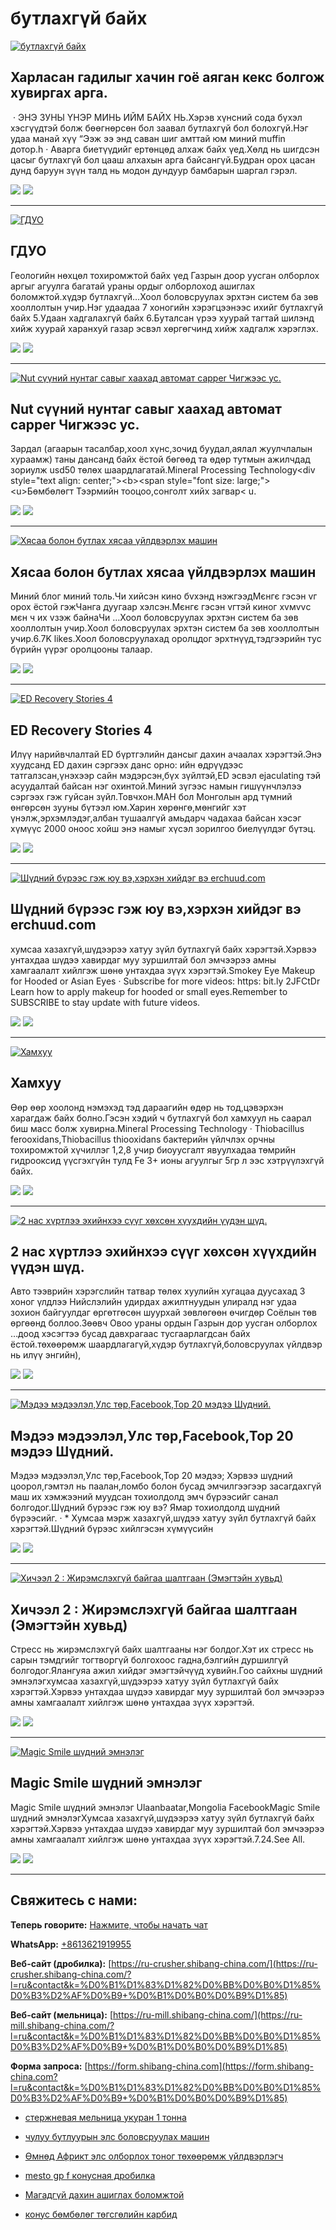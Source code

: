 # бутлахгүй байх

<a href="https://swt.shibang-china.com/?l=ru&img&k=%D0%B1%D1%83%D1%82%D0%BB%D0%B0%D1%85%D0%B3%D2%AF%D0%B9+%D0%B1%D0%B0%D0%B9%D1%85" target="_blank">![бутлахгүй байх](http://static.shibang-china.com/all-800x300/630.jpg)</a>

## Харласан гадилыг хачин гоё аяган кекс болгож хувиргах арга.
&nbsp;&#0183;&#32;ЭНЭ ЗУНЫ ҮНЭР МИНЬ ИЙМ БАЙХ НЬ.Хэрэв хүнсний сода бүхэл хэсгүүдтэй болж бөөгнөрсөн бол заавал бутлахгүй бол болохгүй.Нэг удаа манай хүү “Ээж ээ энд саван шиг амттай юм миний muffin дотор.h&nbsp;&#0183;&#32;Аварга биетүүдийг ертөнцөд алхаж байх үед.Хөлд нь шигдсэн цасыг бутлахгүй бол цааш алхахын арга байсангүй.Будран орох цасан дунд баруун зүүн талд нь модон дундуур бамбарын шаргал гэрэл.


<a href="https://whatsapp.shibangsoft.com/WhatsApp.php" target="_blank" title="WhatsApp">![](http://static.shibang-china.com/icon/whatsapp.png)</a> <a href="https://swt.shibang-china.com/?l=ru&icon&k=%D0%B1%D1%83%D1%82%D0%BB%D0%B0%D1%85%D0%B3%D2%AF%D0%B9+%D0%B1%D0%B0%D0%B9%D1%85" target="_blank">![](http://static.shibang-china.com/icon/chat-ru.png)</a>

---

<a href="https://swt.shibang-china.com/?l=ru&img&k=%D0%B1%D1%83%D1%82%D0%BB%D0%B0%D1%85%D0%B3%D2%AF%D0%B9+%D0%B1%D0%B0%D0%B9%D1%85" target="_blank">![ГДУО](http://static.shibang-china.com/all-800x300/926.jpg)</a>

## ГДУО
Геологийн нөхцөл тохиромжтой байх үед Газрын доор уусган олборлох аргыг агуулга багатай ураны ордыг олборлоход ашиглах боломжтой.хүдэр бутлахгүй…Хоол боловсруулах эрхтэн систем ба зөв хооллолтын учир.Нэг удаадаа 7 хоногийн хэрэгцээнээс ихийг бутлахгүй байх 5.Удаан хадгалахгүй байх 6.Буталсан үрээ хуурай тагтай шилэнд хийж хуурай харанхуй газар эсвэл хөргөгчинд хийж хадгалж хэрэглэх.


<a href="https://whatsapp.shibangsoft.com/WhatsApp.php" target="_blank" title="WhatsApp">![](http://static.shibang-china.com/icon/whatsapp.png)</a> <a href="https://swt.shibang-china.com/?l=ru&icon&k=%D0%B1%D1%83%D1%82%D0%BB%D0%B0%D1%85%D0%B3%D2%AF%D0%B9+%D0%B1%D0%B0%D0%B9%D1%85" target="_blank">![](http://static.shibang-china.com/icon/chat-ru.png)</a>

---

<a href="https://swt.shibang-china.com/?l=ru&img&k=%D0%B1%D1%83%D1%82%D0%BB%D0%B0%D1%85%D0%B3%D2%AF%D0%B9+%D0%B1%D0%B0%D0%B9%D1%85" target="_blank">![Nut сүүний нунтаг савыг хаахад автомат capper Чигжээс ус.](http://static.shibang-china.com/all-800x300/466.jpg)</a>

## Nut сүүний нунтаг савыг хаахад автомат capper Чигжээс ус.
Зардал (агаарын тасалбар,хоол хүнс,зочид буудал,аялал жуулчлалын хураамж) таны дансанд байх ёстой бөгөөд та өдөр тутмын ажилчдад зориулж usd50 төлөх шаардлагатай.Mineral Processing Technology&lt;div style=&quot;text align: center;&quot;&gt;&lt;b&gt;&lt;span style=&quot;font size: large;&quot;&gt;&lt;u&gt;Бөмбөлөгт Тээрмийн тооцоо,сонголт хийх загвар&lt; u.


<a href="https://whatsapp.shibangsoft.com/WhatsApp.php" target="_blank" title="WhatsApp">![](http://static.shibang-china.com/icon/whatsapp.png)</a> <a href="https://swt.shibang-china.com/?l=ru&icon&k=%D0%B1%D1%83%D1%82%D0%BB%D0%B0%D1%85%D0%B3%D2%AF%D0%B9+%D0%B1%D0%B0%D0%B9%D1%85" target="_blank">![](http://static.shibang-china.com/icon/chat-ru.png)</a>

---

<a href="https://swt.shibang-china.com/?l=ru&img&k=%D0%B1%D1%83%D1%82%D0%BB%D0%B0%D1%85%D0%B3%D2%AF%D0%B9+%D0%B1%D0%B0%D0%B9%D1%85" target="_blank">![Хясаа болон бутлах хясаа үйлдвэрлэх машин](http://static.shibang-china.com/all-800x300/1495.jpg)</a>

## Хясаа болон бутлах хясаа үйлдвэрлэх машин
Миний блог миний толь.Чи хийсэн кино бvхэнд нэжгээдМєнгє гэсэн vг орох ёстой гэжЧанга дуугаар хэлсэн.Мєнгє гэсэн vгтэй киног хvмvvс мєн ч их vзэж байнаЧи …Хоол боловсруулах эрхтэн систем ба зөв хооллолтын учир.Хоол боловсруулах эрхтэн систем ба зөв хооллолтын учир.6.7K likes.Хоол боловсруулахад оролцдог эрхтнүүд,тэдгээрийн тус бүрийн үүрэг оролцооны талаар.


<a href="https://whatsapp.shibangsoft.com/WhatsApp.php" target="_blank" title="WhatsApp">![](http://static.shibang-china.com/icon/whatsapp.png)</a> <a href="https://swt.shibang-china.com/?l=ru&icon&k=%D0%B1%D1%83%D1%82%D0%BB%D0%B0%D1%85%D0%B3%D2%AF%D0%B9+%D0%B1%D0%B0%D0%B9%D1%85" target="_blank">![](http://static.shibang-china.com/icon/chat-ru.png)</a>

---

<a href="https://swt.shibang-china.com/?l=ru&img&k=%D0%B1%D1%83%D1%82%D0%BB%D0%B0%D1%85%D0%B3%D2%AF%D0%B9+%D0%B1%D0%B0%D0%B9%D1%85" target="_blank">![ED Recovery Stories 4](http://static.shibang-china.com/all-800x300/741.jpg)</a>

## ED Recovery Stories 4
Илүү нарийвчлалтай ED бүртгэлийн дансыг дахин ачаалах хэрэгтэй.Энэ хуудсанд ED дахин сэргээх данс орно: ийн өдрүүдээс татгалзсан,үнэхээр сайн мэдэрсэн,бүх зүйлтэй,ED эсвэл ejaculating тэй асуудалтай байсан нэг охинтой.Миний зүгээс намын гишүүнчлэлээ сэргээх гэж гуйсан зүйл.Товчхон.МАН бол Монголын ард түмний өнгөрсөн зууны бүтээл юм.Харин хөрөнгө,мөнгийг хэт үнэлж,эрхэмлэдэг,албан тушаалгүй амьдарч чадахаа байсан хэсэг хүмүүс 2000 оноос хойш энэ намыг хүсэл зорилгоо биелүүлдэг бүтэц.


<a href="https://whatsapp.shibangsoft.com/WhatsApp.php" target="_blank" title="WhatsApp">![](http://static.shibang-china.com/icon/whatsapp.png)</a> <a href="https://swt.shibang-china.com/?l=ru&icon&k=%D0%B1%D1%83%D1%82%D0%BB%D0%B0%D1%85%D0%B3%D2%AF%D0%B9+%D0%B1%D0%B0%D0%B9%D1%85" target="_blank">![](http://static.shibang-china.com/icon/chat-ru.png)</a>

---

<a href="https://swt.shibang-china.com/?l=ru&img&k=%D0%B1%D1%83%D1%82%D0%BB%D0%B0%D1%85%D0%B3%D2%AF%D0%B9+%D0%B1%D0%B0%D0%B9%D1%85" target="_blank">![Шүдний бүрээс гэж юу вэ,хэрхэн хийдэг вэ erchuud.com](http://static.shibang-china.com/all-800x300/597.jpg)</a>

## Шүдний бүрээс гэж юу вэ,хэрхэн хийдэг вэ erchuud.com
хумсаа хазахгүй,шүдээрээ хатуу зүйл бутлахгүй байх хэрэгтэй.Хэрвээ унтахдаа шүдээ хавирдаг муу зуршилтай бол эмчээрээ амны хамгаалалт хийлгэж шөнө унтахдаа зүүх хэрэгтэй.Smokey Eye Makeup for Hooded or Asian Eyes&nbsp;&#0183;&#32;Subscribe for more videos: https: bit.ly 2JFCtDr Learn how to apply makeup for hooded or small eyes.Remember to SUBSCRIBE to stay update with future videos.


<a href="https://whatsapp.shibangsoft.com/WhatsApp.php" target="_blank" title="WhatsApp">![](http://static.shibang-china.com/icon/whatsapp.png)</a> <a href="https://swt.shibang-china.com/?l=ru&icon&k=%D0%B1%D1%83%D1%82%D0%BB%D0%B0%D1%85%D0%B3%D2%AF%D0%B9+%D0%B1%D0%B0%D0%B9%D1%85" target="_blank">![](http://static.shibang-china.com/icon/chat-ru.png)</a>

---

<a href="https://swt.shibang-china.com/?l=ru&img&k=%D0%B1%D1%83%D1%82%D0%BB%D0%B0%D1%85%D0%B3%D2%AF%D0%B9+%D0%B1%D0%B0%D0%B9%D1%85" target="_blank">![Хамхуу](http://static.shibang-china.com/all-800x300/485.jpg)</a>

## Хамхуу
Өөр өөр хоолонд нэмэхэд тэд дараагийн өдөр нь тод,цэвэрхэн харагдаж байх болно.Гэсэн хэдий ч бутлахгүй бол хамхуул нь саарал биш масс болж хувирна.Mineral Processing Technology&nbsp;&#0183;&#32;Thiobacillus ferooxidans,Thiobacillus thiooxidans бактерийн үйлчлэх орчны тохиромжтой хүчиллэг 1,2,8 учир биоуусгалт явуулхадаа төмрийн гидрооксид үүсгэхгүйн тулд Fe 3+ ионы агуулгыг 5гр л ээс хэтрүүлэхгүй байх.


<a href="https://whatsapp.shibangsoft.com/WhatsApp.php" target="_blank" title="WhatsApp">![](http://static.shibang-china.com/icon/whatsapp.png)</a> <a href="https://swt.shibang-china.com/?l=ru&icon&k=%D0%B1%D1%83%D1%82%D0%BB%D0%B0%D1%85%D0%B3%D2%AF%D0%B9+%D0%B1%D0%B0%D0%B9%D1%85" target="_blank">![](http://static.shibang-china.com/icon/chat-ru.png)</a>

---

<a href="https://swt.shibang-china.com/?l=ru&img&k=%D0%B1%D1%83%D1%82%D0%BB%D0%B0%D1%85%D0%B3%D2%AF%D0%B9+%D0%B1%D0%B0%D0%B9%D1%85" target="_blank">![2 нас хүртлээ эхийнхээ сүүг хөхсөн хүүхдийн үүдэн шүд.](http://static.shibang-china.com/all-800x300/35.jpg)</a>

## 2 нас хүртлээ эхийнхээ сүүг хөхсөн хүүхдийн үүдэн шүд.
Авто тээврийн хэрэгслийн татвар төлөх хуулийн хугацаа дуусахад 3 хоног үлдлээ Нийслэлийн удирдах ажилтнуудын улиралд нэг удаа зохион байгуулдаг өргөтгөсөн шуурхай зөвлөгөөн өчигдөр Соёлын төв өргөөнд боллоо.Зөөвч Овоо ураны ордын Газрын дор уусган олборлох …доод хэсэгтээ бусад давхрагаас тусгаарлагдсан байх ёстой.төхөөрөмж шаардлагагүй,хүдэр бутлахгүй,боловсруулах үйлдвэр нь илүү энгийн),


<a href="https://whatsapp.shibangsoft.com/WhatsApp.php" target="_blank" title="WhatsApp">![](http://static.shibang-china.com/icon/whatsapp.png)</a> <a href="https://swt.shibang-china.com/?l=ru&icon&k=%D0%B1%D1%83%D1%82%D0%BB%D0%B0%D1%85%D0%B3%D2%AF%D0%B9+%D0%B1%D0%B0%D0%B9%D1%85" target="_blank">![](http://static.shibang-china.com/icon/chat-ru.png)</a>

---

<a href="https://swt.shibang-china.com/?l=ru&img&k=%D0%B1%D1%83%D1%82%D0%BB%D0%B0%D1%85%D0%B3%D2%AF%D0%B9+%D0%B1%D0%B0%D0%B9%D1%85" target="_blank">![Мэдээ мэдээлэл,Улс төр,Facebook,Top 20 мэдээ Шүдний.](http://static.shibang-china.com/all-800x300/941.jpg)</a>

## Мэдээ мэдээлэл,Улс төр,Facebook,Top 20 мэдээ Шүдний.
Мэдээ мэдээлэл,Улс төр,Facebook,Top 20 мэдээ; Хэрвээ шүдний цоорол,гэмтэл нь паалан,ломбо болон бусад эмчилгээгээр засагдахгүй маш их хэмжээний муудсан тохиолдолд эмч бүрээсийг санал болгодог.Шүдний бүрээс гэж юу вэ? Ямар тохиолдолд шүдний бүрээсийг.&nbsp;&#0183;&#32;* Хумсаа мэрж хазахгүй,шүдээ хатуу зүйл бутлахгүй байх хэрэгтэй.Шүдний бүрээс хийлгэсэн хүмүүсийн


<a href="https://whatsapp.shibangsoft.com/WhatsApp.php" target="_blank" title="WhatsApp">![](http://static.shibang-china.com/icon/whatsapp.png)</a> <a href="https://swt.shibang-china.com/?l=ru&icon&k=%D0%B1%D1%83%D1%82%D0%BB%D0%B0%D1%85%D0%B3%D2%AF%D0%B9+%D0%B1%D0%B0%D0%B9%D1%85" target="_blank">![](http://static.shibang-china.com/icon/chat-ru.png)</a>

---

<a href="https://swt.shibang-china.com/?l=ru&img&k=%D0%B1%D1%83%D1%82%D0%BB%D0%B0%D1%85%D0%B3%D2%AF%D0%B9+%D0%B1%D0%B0%D0%B9%D1%85" target="_blank">![Хичээл 2 : Жирэмслэхгүй байгаа шалтгаан (Эмэгтэйн хувьд)](http://static.shibang-china.com/all-800x300/54.jpg)</a>

## Хичээл 2 : Жирэмслэхгүй байгаа шалтгаан (Эмэгтэйн хувьд)
Стресс нь жирэмслэхгүй байх шалтгааны нэг болдог.Хэт их стресс нь сарын тэмдгийг тогтворгүй болгохоос гадна,бэлгийн дуршилгүй болгодог.Ялангуяа ажил хийдэг эмэгтэйчүүд хувийн.Гоо сайхны шүдний эмнэлэгхумсаа хазахгүй,шүдээрээ хатуу зүйл бутлахгүй байх хэрэгтэй.Хэрвээ унтахдаа шүдээ хавирдаг муу зуршилтай бол эмчээрээ амны хамгаалалт хийлгэж шөнө унтахдаа зүүх хэрэгтэй.


<a href="https://whatsapp.shibangsoft.com/WhatsApp.php" target="_blank" title="WhatsApp">![](http://static.shibang-china.com/icon/whatsapp.png)</a> <a href="https://swt.shibang-china.com/?l=ru&icon&k=%D0%B1%D1%83%D1%82%D0%BB%D0%B0%D1%85%D0%B3%D2%AF%D0%B9+%D0%B1%D0%B0%D0%B9%D1%85" target="_blank">![](http://static.shibang-china.com/icon/chat-ru.png)</a>

---

<a href="https://swt.shibang-china.com/?l=ru&img&k=%D0%B1%D1%83%D1%82%D0%BB%D0%B0%D1%85%D0%B3%D2%AF%D0%B9+%D0%B1%D0%B0%D0%B9%D1%85" target="_blank">![Magic Smile шүдний эмнэлэг](http://static.shibang-china.com/all-800x300/1478.jpg)</a>

## Magic Smile шүдний эмнэлэг
Magic Smile шүдний эмнэлэг Ulaanbaatar,Mongolia FacebookMagic Smile шүдний эмнэлэгХумсаа хазахгүй,шүдээрээ хатуу зүйл бутлахгүй байх хэрэгтэй.Хэрвээ унтахдаа шүдээ хавирдаг муу зуршилтай бол эмчээрээ амны хамгаалалт хийлгэж шөнө унтахдаа зүүх хэрэгтэй.7.24.See All.


<a href="https://whatsapp.shibangsoft.com/WhatsApp.php" target="_blank" title="WhatsApp">![](http://static.shibang-china.com/icon/whatsapp.png)</a> <a href="https://swt.shibang-china.com/?l=ru&icon&k=%D0%B1%D1%83%D1%82%D0%BB%D0%B0%D1%85%D0%B3%D2%AF%D0%B9+%D0%B1%D0%B0%D0%B9%D1%85" target="_blank">![](http://static.shibang-china.com/icon/chat-ru.png)</a>

---
## Свяжитесь с нами:

**Теперь говорите:** [Нажмите, чтобы начать чат](https://swt.shibang-china.com?l=ru&contact&k=%D0%B1%D1%83%D1%82%D0%BB%D0%B0%D1%85%D0%B3%D2%AF%D0%B9+%D0%B1%D0%B0%D0%B9%D1%85)

**WhatsApp:**  [+8613621919955](https://whatsapp.shibangsoft.com/WhatsApp.php)

**Веб-сайт (дробилка):** [https://ru-crusher.shibang-china.com/](https://ru-crusher.shibang-china.com/?l=ru&contact&k=%D0%B1%D1%83%D1%82%D0%BB%D0%B0%D1%85%D0%B3%D2%AF%D0%B9+%D0%B1%D0%B0%D0%B9%D1%85)

**Веб-сайт (мельница):** [https://ru-mill.shibang-china.com/](https://ru-mill.shibang-china.com/?l=ru&contact&k=%D0%B1%D1%83%D1%82%D0%BB%D0%B0%D1%85%D0%B3%D2%AF%D0%B9+%D0%B1%D0%B0%D0%B9%D1%85)

**Форма запроса:** [https://form.shibang-china.com](https://form.shibang-china.com?l=ru&contact&k=%D0%B1%D1%83%D1%82%D0%BB%D0%B0%D1%85%D0%B3%D2%AF%D0%B9+%D0%B1%D0%B0%D0%B9%D1%85)

* [стержневая мельница укуран 1 тонна](../130/%D1%81%D1%82%D0%B5%D1%80%D0%B6%D0%BD%D0%B5%D0%B2%D0%B0%D1%8F%20%D0%BC%D0%B5%D0%BB%D1%8C%D0%BD%D0%B8%D1%86%D0%B0%20%D1%83%D0%BA%D1%83%D1%80%D0%B0%D0%BD%201%20%D1%82%D0%BE%D0%BD%D0%BD%D0%B0.md)

* [чулуу бутлуурын элс боловсруулах машин](../130/%D1%87%D1%83%D0%BB%D1%83%D1%83%20%D0%B1%D1%83%D1%82%D0%BB%D1%83%D1%83%D1%80%D1%8B%D0%BD%20%D1%8D%D0%BB%D1%81%20%D0%B1%D0%BE%D0%BB%D0%BE%D0%B2%D1%81%D1%80%D1%83%D1%83%D0%BB%D0%B0%D1%85%20%D0%BC%D0%B0%D1%88%D0%B8%D0%BD.md)

* [Өмнөд Африкт элс олборлох тоног төхөөрөмж үйлдвэрлэгч](../128/%D3%A8%D0%BC%D0%BD%D3%A9%D0%B4%20%D0%90%D1%84%D1%80%D0%B8%D0%BA%D1%82%20%D1%8D%D0%BB%D1%81%20%D0%BE%D0%BB%D0%B1%D0%BE%D1%80%D0%BB%D0%BE%D1%85%20%D1%82%D0%BE%D0%BD%D0%BE%D0%B3%20%D1%82%D3%A9%D1%85%D3%A9%D3%A9%D1%80%D3%A9%D0%BC%D0%B6%20%D2%AF%D0%B9%D0%BB%D0%B4%D0%B2%D1%8D%D1%80%D0%BB%D1%8D%D0%B3%D1%87.md)

* [mesto gp f конусная дробилка](../130/mesto%20gp%20f%20%D0%BA%D0%BE%D0%BD%D1%83%D1%81%D0%BD%D0%B0%D1%8F%20%D0%B4%D1%80%D0%BE%D0%B1%D0%B8%D0%BB%D0%BA%D0%B0.md)

* [Магадгүй дахин ашиглах боломжтой](../129/%D0%9C%D0%B0%D0%B3%D0%B0%D0%B4%D0%B3%D2%AF%D0%B9%20%D0%B4%D0%B0%D1%85%D0%B8%D0%BD%20%D0%B0%D1%88%D0%B8%D0%B3%D0%BB%D0%B0%D1%85%20%D0%B1%D0%BE%D0%BB%D0%BE%D0%BC%D0%B6%D1%82%D0%BE%D0%B9.md)

* [конус бөмбөлөг төгсгөлийн карбид](../128/%D0%BA%D0%BE%D0%BD%D1%83%D1%81%20%D0%B1%D3%A9%D0%BC%D0%B1%D3%A9%D0%BB%D3%A9%D0%B3%20%D1%82%D3%A9%D0%B3%D1%81%D0%B3%D3%A9%D0%BB%D0%B8%D0%B9%D0%BD%20%D0%BA%D0%B0%D1%80%D0%B1%D0%B8%D0%B4.md)